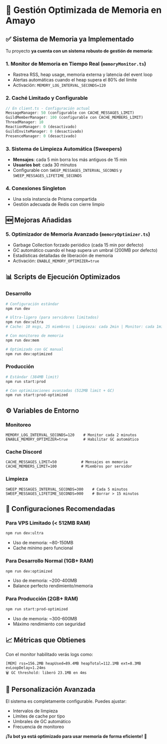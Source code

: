 # 🚀 Gestión Optimizada de Memoria en Amayo

## ✅ Sistema de Memoria ya Implementado

Tu proyecto **ya cuenta con un sistema robusto de gestión de memoria**:

### 1. **Monitor de Memoria en Tiempo Real** (`memoryMonitor.ts`)
- Rastrea RSS, heap usage, memoria externa y latencia del event loop
- Alertas automáticas cuando el heap supera el 80% del límite
- Activación: `MEMORY_LOG_INTERVAL_SECONDS=120`

### 2. **Caché Limitado y Configurable**
```typescript
// En client.ts - Configuración actual
MessageManager: 50 (configurable con CACHE_MESSAGES_LIMIT)
GuildMemberManager: 100 (configurable con CACHE_MEMBERS_LIMIT)  
ThreadManager: 10
ReactionManager: 0 (desactivado)
GuildInviteManager: 0 (desactivado)
PresenceManager: 0 (desactivado)
```

### 3. **Sistema de Limpieza Automática (Sweepers)**
- **Mensajes**: cada 5 min borra los más antiguos de 15 min
- **Usuarios bot**: cada 30 minutos
- Configurable con `SWEEP_MESSAGES_INTERVAL_SECONDS` y `SWEEP_MESSAGES_LIFETIME_SECONDS`

### 4. **Conexiones Singleton**
- Una sola instancia de Prisma compartida
- Gestión adecuada de Redis con cierre limpio

## 🆕 Mejoras Añadidas

### 5. **Optimizador de Memoria Avanzado** (`memoryOptimizer.ts`)
- Garbage Collection forzado periódico (cada 15 min por defecto)
- GC automático cuando el heap supera un umbral (200MB por defecto)
- Estadísticas detalladas de liberación de memoria
- Activación: `ENABLE_MEMORY_OPTIMIZER=true`

## 📊 Scripts de Ejecución Optimizados

### Desarrollo
```bash
# Configuración estándar
npm run dev

# Ultra-ligero (para servidores limitados)
npm run dev:ultra
# Cache: 10 msgs, 25 miembros | Limpieza: cada 2min | Monitor: cada 1min

# Con monitoreo de memoria
npm run dev:mem

# Optimizado con GC manual
npm run dev:optimized
```

### Producción
```bash
# Estándar (384MB limit)
npm run start:prod

# Con optimizaciones avanzadas (512MB limit + GC)
npm run start:prod-optimized
```

## ⚙️ Variables de Entorno

### Monitoreo
```env
MEMORY_LOG_INTERVAL_SECONDS=120    # Monitor cada 2 minutos
ENABLE_MEMORY_OPTIMIZER=true       # Habilitar GC automático
```

### Cache Discord
```env
CACHE_MESSAGES_LIMIT=50           # Mensajes en memoria
CACHE_MEMBERS_LIMIT=100           # Miembros por servidor
```

### Limpieza
```env
SWEEP_MESSAGES_INTERVAL_SECONDS=300    # Cada 5 minutos
SWEEP_MESSAGES_LIFETIME_SECONDS=900    # Borrar > 15 minutos
```

## 🎯 Configuraciones Recomendadas

### Para VPS Limitado (< 512MB RAM)
```bash
npm run dev:ultra
```
- Uso de memoria: ~80-150MB
- Cache mínimo pero funcional

### Para Desarrollo Normal (1GB+ RAM)
```bash
npm run dev:optimized
```
- Uso de memoria: ~200-400MB
- Balance perfecto rendimiento/memoria

### Para Producción (2GB+ RAM)
```bash
npm run start:prod-optimized
```
- Uso de memoria: ~300-600MB
- Máximo rendimiento con seguridad

## 📈 Métricas que Obtienes

Con el monitor habilitado verás logs como:
```
[MEM] rss=156.2MB heapUsed=89.4MB heapTotal=112.1MB ext=8.3MB evLoopDelay=1.24ms
🗑️ GC threshold: liberó 23.1MB en 4ms
```

## 🔧 Personalización Avanzada

El sistema es completamente configurable. Puedes ajustar:
- Intervalos de limpieza
- Límites de cache por tipo
- Umbrales de GC automático
- Frecuencia de monitoreo

**¡Tu bot ya está optimizado para usar memoria de forma eficiente!** 🎉
